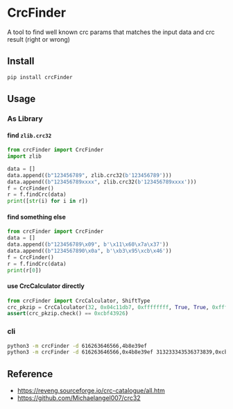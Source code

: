 # CrcFinder

A tool to find well known crc params that matches the input data and crc result (right or wrong)

## Install

```bash
pip install crcFinder
```

## Usage

### As Library

#### find `zlib.crc32`

```python
from crcFinder import CrcFinder
import zlib

data = []
data.append((b"123456789", zlib.crc32(b'123456789')))
data.append((b"123456789xxxx", zlib.crc32(b'123456789xxxx')))
f = CrcFinder()
r = f.findCrc(data)
print([str(i) for i in r])
```

#### find something else

```python
from crcFinder import CrcFinder
data = []
data.append((b"123456789\x09", b'\x11\x60\x7a\x37'))
data.append((b"1234567890\x0a", b'\xb3\x95\xcb\x46'))
f = CrcFinder()
r = f.findCrc(data)
print(r[0])
```

#### use CrcCalculator directly

```python
from crcFinder import CrcCalculator, ShiftType
crc_pkzip = CrcCalculator(32, 0x04c11db7, 0xffffffff, True, True, 0xffffffff, ShiftType.LEFT, ShiftType.LEFT)
assert(crc_pkzip.check() == 0xcbf43926)
```

### cli

```bash
python3 -m crcFinder -d 616263646566,4b8e39ef
python3 -m crcFinder -d 616263646566,0x4b8e39ef 313233343536373839,0xcbf43926
```

## Reference

- <https://reveng.sourceforge.io/crc-catalogue/all.htm>
- <https://github.com/Michaelangel007/crc32>

